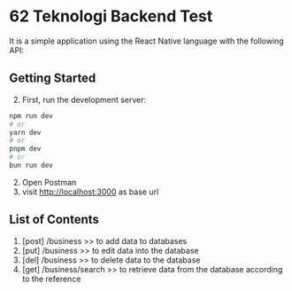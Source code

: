 # 62 Teknologi Backend Test

It is a simple application using the React Native language with the following API:
[](https://docs.developer.yelp.com/reference/v3_business_search)


## Getting Started

2. First, run the development server:

```bash
npm run dev
# or
yarn dev
# or
pnpm dev
# or
bun run dev
```

2. Open Postman
3. visit [http://localhost:3000](http://localhost:3000) as base url


## List of Contents
1. [post] /business >> to add data to databases
2. [put] /business >> to edit data into the database
3. [del] /business >> to delete data to the database
4. [get] /business/search >> to retrieve data from the database according to the reference